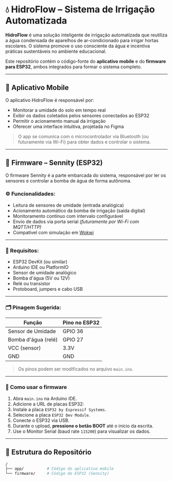 # 💧 HidroFlow – Sistema de Irrigação Automatizada

**HidroFlow** é uma solução inteligente de irrigação automatizada que reutiliza a água condensada de aparelhos de ar-condicionado para irrigar hortas escolares. O sistema promove o uso consciente da água e incentiva práticas sustentáveis no ambiente educacional.

Este repositório contém o código-fonte do **aplicativo mobile** e do **firmware para ESP32**, ambos integrados para formar o sistema completo.

---

## 📱 Aplicativo Mobile

O aplicativo HidroFlow é responsável por:

- Monitorar a umidade do solo em tempo real
- Exibir os dados coletados pelos sensores conectados ao ESP32
- Permitir o acionamento manual da irrigação
- Oferecer uma interface intuitiva, projetada no Figma

> O app se comunica com o microcontrolador via Bluetooth (ou futuramente via Wi-Fi) para obter dados e controlar o sistema.

---

## 🔌 Firmware – Sennity (ESP32)

O firmware Sennity é a parte embarcada do sistema, responsável por ler os sensores e controlar a bomba de água de forma autônoma.

### ⚙️ Funcionalidades:
- Leitura de sensores de umidade (entrada analógica)
- Acionamento automático da bomba de irrigação (saída digital)
- Monitoramento contínuo com intervalo configurável
- Envio de dados via porta serial *(futuramente por Wi-Fi com MQTT/HTTP)*
- Compatível com simulação em [Wokwi](https://wokwi.com/)

---

### 🔧 Requisitos:
- ESP32 DevKit (ou similar)
- Arduino IDE ou PlatformIO
- Sensor de umidade analógico
- Bomba d'água (5V ou 12V)
- Relé ou transistor
- Protoboard, jumpers e cabo USB

---

### 🗂️ Pinagem Sugerida:

| Função               | Pino no ESP32 |
|----------------------|---------------|
| Sensor de Umidade    | GPIO 36       |
| Bomba d'água (relé)  | GPIO 27       |
| VCC (sensor)         | 3.3V          |
| GND                  | GND           |

> Os pinos podem ser modificados no arquivo `main.ino`.

---

### 🧪 Como usar o firmware

1. Abra `main.ino` na Arduino IDE.  
2. Adicione a URL de placas ESP32:
3. Instale a placa `ESP32 by Espressif Systems`.  
4. Selecione a placa `ESP32 Dev Module`.  
5. Conecte o ESP32 via USB.  
6. Durante o upload, **pressione o botão BOOT** até o início da escrita.  
7. Use o Monitor Serial (baud rate `115200`) para visualizar os dados.

---

## 📂 Estrutura do Repositório

```bash
/
├── app/          # Código do aplicativo mobile
└── firmware/     # Código do ESP32 (Sennity)

